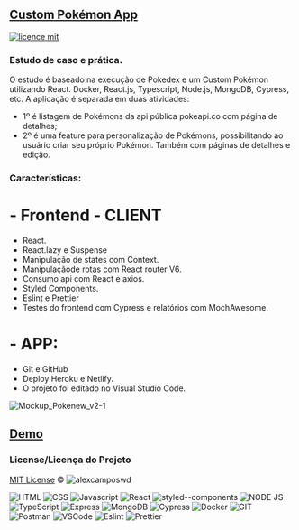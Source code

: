 ## <a href="#">Custom Pokémon App</a>

[![licence mit](https://img.shields.io/badge/licence-MIT-blue.svg)](https://github.com/alexcamposwd/custom_pokemon_frontend/blob/main/LICENSE)

### Estudo de caso e prática.

O estudo é baseado na execução de Pokedex e um Custom Pokémon utilizando React.
Docker, React.js, Typescript, Node.js, MongoDB, Cypress, etc.
A aplicação é separada em duas atividades:

- 1º é listagem de Pokémons da api pública pokeapi.co com página de detalhes;
- 2º é uma feature para personalização de Pokémons, possibilitando ao usuário
  criar seu próprio Pokémon. Também com páginas de detalhes e edição.

### Características:

# - Frontend - CLIENT

- React.
- React.lazy e Suspense
- Manipulação de states com Context.
- Manipulaçãode rotas com React router V6.
- Consumo api com React e axios.
- Styled Components.
- Eslint e Prettier
- Testes do frontend com Cypress e relatórios com MochAwesome.

# - APP:

- Git e GitHub
- Deploy Heroku e Netlify.
- O projeto foi editado no Visual Studio Code.

![Mockup_Pokenew_v2-1](https://user-images.githubusercontent.com/81717487/177430289-25e89ba1-0d5e-4c25-af14-bed2917f46bf.jpg)

## [Demo](https://custom-pokemon.herokuapp.com/)

### License/Licença do Projeto

[MIT License](./LICENSE) © ![alexcamposwd](https://img.shields.io/badge/-alexcamposwd-blue?&style=flat)

![HTML](https://img.shields.io/badge/HTML5-E34F26?style=for-the-badge&logo=html5&logoColor=white)
![CSS](https://img.shields.io/badge/CSS3-1572B6?style=for-the-badge&logo=css3&logoColor=white)
![Javascript](https://img.shields.io/badge/JavaScript-F7DF1E?style=for-the-badge&logo=javascript&logoColor=black)
![React](https://img.shields.io/badge/React-20232A?style=for-the-badge&logo=react&logoColor=61DAFB)
![styled--components](https://img.shields.io/badge/styled--components-DB7093?style=for-the-badge&logo=styled-components&logoColor=white)
![NODE JS](https://img.shields.io/badge/Node.js-339933?style=for-the-badge&logo=nodedotjs&logoColor=white)
![TypeScript](https://img.shields.io/badge/TypeScript-007ACC?style=for-the-badge&logo=typescript&logoColor=white)
![Express](https://img.shields.io/badge/Express.js-000000?style=for-the-badge&logo=express&logoColor=white)
![MongoDB](https://img.shields.io/badge/MongoDB-4EA94B?style=for-the-badge&logo=mongodb&logoColor=white)
![Cypress](https://img.shields.io/badge/Cypress-17202C?style=for-the-badge&logo=cypress&logoColor=white)
![Docker](https://img.shields.io/badge/Docker-2CA5E0?style=for-the-badge&logo=docker&logoColor=white)
![GIT](https://img.shields.io/badge/Git-F05032?style=for-the-badge&logo=git&logoColor=white)
![Postman](https://img.shields.io/badge/Postman-FF6C37?style=for-the-badge&logo=Postman&logoColor=white)
![VSCode](https://img.shields.io/badge/Visual_Studio_Code-0078D4?style=for-the-badge&logo=visual%20studio%20code&logoColor=white)
![Eslint](https://img.shields.io/badge/eslint-3A33D1?style=for-the-badge&logo=eslint&logoColor=white)
![Prettier](https://img.shields.io/badge/prettier-1A2C34?style=for-the-badge&logo=prettier&logoColor=F7BA3E)
